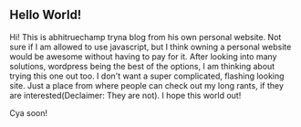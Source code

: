 ## Hello World! 

Hi! This is abhitruechamp tryna blog from his own personal website. Not sure if I am allowed to use javascript, but I think owning a personal website would be awesome without having to pay for it. After looking into many solutions, wordpress being the best of the options, I am thinking about trying this one out too. I don't want a super complicated, flashing looking site. Just a place from where people can check out my long rants, if they are interested(Declaimer: They are not). I hope this world out! 

Cya soon!
